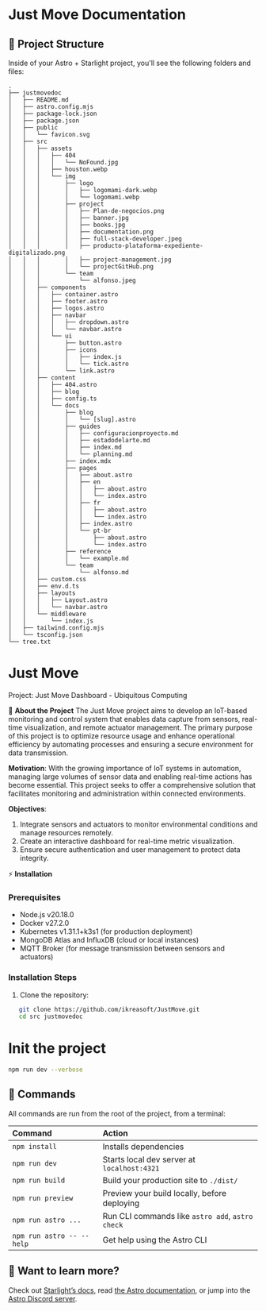 # Just Move Documentation


## 🚀 Project Structure

Inside of your Astro + Starlight project, you'll see the following folders and files:

```
.
├── justmovedoc
│   ├── README.md
│   ├── astro.config.mjs
│   ├── package-lock.json
│   ├── package.json
│   ├── public
│   │   └── favicon.svg
│   ├── src
│   │   ├── assets
│   │   │   ├── 404
│   │   │   │   └── NoFound.jpg
│   │   │   ├── houston.webp
│   │   │   └── img
│   │   │       ├── logo
│   │   │       │   ├── logomami-dark.webp
│   │   │       │   └── logomami.webp
│   │   │       ├── project
│   │   │       │   ├── Plan-de-negocios.png
│   │   │       │   ├── banner.jpg
│   │   │       │   ├── books.jpg
│   │   │       │   ├── documentation.png
│   │   │       │   ├── full-stack-developer.jpeg
│   │   │       │   ├── producto-plataforma-expediente-digitalizado.png
│   │   │       │   ├── project-management.jpg
│   │   │       │   └── projectGitHub.png
│   │   │       └── team
│   │   │           └── alfonso.jpeg
│   │   ├── components
│   │   │   ├── container.astro
│   │   │   ├── footer.astro
│   │   │   ├── logos.astro
│   │   │   ├── navbar
│   │   │   │   ├── dropdown.astro
│   │   │   │   └── navbar.astro
│   │   │   └── ui
│   │   │       ├── button.astro
│   │   │       ├── icons
│   │   │       │   ├── index.js
│   │   │       │   └── tick.astro
│   │   │       └── link.astro
│   │   ├── content
│   │   │   ├── 404.astro
│   │   │   ├── blog
│   │   │   ├── config.ts
│   │   │   └── docs
│   │   │       ├── blog
│   │   │       │   └── [slug].astro
│   │   │       ├── guides
│   │   │       │   ├── configuracionproyecto.md
│   │   │       │   ├── estadodelarte.md
│   │   │       │   ├── index.md
│   │   │       │   └── planning.md
│   │   │       ├── index.mdx
│   │   │       ├── pages
│   │   │       │   ├── about.astro
│   │   │       │   ├── en
│   │   │       │   │   ├── about.astro
│   │   │       │   │   └── index.astro
│   │   │       │   ├── fr
│   │   │       │   │   ├── about.astro
│   │   │       │   │   └── index.astro
│   │   │       │   ├── index.astro
│   │   │       │   └── pt-br
│   │   │       │       ├── about.astro
│   │   │       │       └── index.astro
│   │   │       ├── reference
│   │   │       │   └── example.md
│   │   │       └── team
│   │   │           └── alfonso.md
│   │   ├── custom.css
│   │   ├── env.d.ts
│   │   ├── layouts
│   │   │   ├── Layout.astro
│   │   │   └── navbar.astro
│   │   └── middleware
│   │       └── index.js
│   ├── tailwind.config.mjs
│   └── tsconfig.json
└── tree.txt
```
# **Just Move**
Project: Just Move Dashboard - Ubiquitous Computing

🤔 **About the Project**
The Just Move project aims to develop an IoT-based monitoring and control system that enables data capture from sensors, real-time visualization, and remote actuator management. The primary purpose of this project is to optimize resource usage and enhance operational efficiency by automating processes and ensuring a secure environment for data transmission.

**Motivation**: With the growing importance of IoT systems in automation, managing large volumes of sensor data and enabling real-time actions has become essential. This project seeks to offer a comprehensive solution that facilitates monitoring and administration within connected environments.

**Objectives**:
1. Integrate sensors and actuators to monitor environmental conditions and manage resources remotely.
2. Create an interactive dashboard for real-time metric visualization.
3. Ensure secure authentication and user management to protect data integrity.

⚡ **Installation**

### Prerequisites
- Node.js v20.18.0
- Docker v27.2.0
- Kubernetes v1.31.1+k3s1 (for production deployment)
- MongoDB Atlas and InfluxDB (cloud or local instances)
- MQTT Broker (for message transmission between sensors and actuators)

### Installation Steps

1. Clone the repository:
```bash
   git clone https://github.com/ikreasoft/JustMove.git
   cd src justmovedoc
```
# Init the project 
```bash
npm run dev --verbose
```

## 🧞 Commands

All commands are run from the root of the project, from a terminal:

| Command                   | Action                                           |
| :------------------------ | :----------------------------------------------- |
| `npm install`             | Installs dependencies                            |
| `npm run dev`             | Starts local dev server at `localhost:4321`      |
| `npm run build`           | Build your production site to `./dist/`          |
| `npm run preview`         | Preview your build locally, before deploying     |
| `npm run astro ...`       | Run CLI commands like `astro add`, `astro check` |
| `npm run astro -- --help` | Get help using the Astro CLI                     |

## 👀 Want to learn more?

Check out [Starlight’s docs](https://starlight.astro.build/), read [the Astro documentation](https://docs.astro.build), or jump into the [Astro Discord server](https://astro.build/chat).
